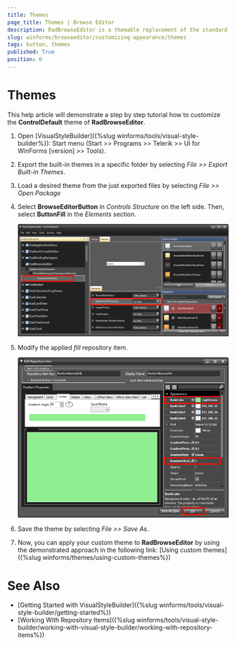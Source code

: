 ```yaml
---
title: Themes
page_title: Themes | Browse Editor
description: RadBrowseEditor is a themable replacement of the standard WinForms Button. It can be clicked by using the mouse, Enter key, or Spacebar, if the button has focus. 
slug: winforms/browseeditor/customizing-appearance/themes
tags: button, themes
published: True
position: 0
---
```


# Themes

This help article will demonstrate a step by step tutorial how to customize the __ControlDefault__ theme of __RadBrowseEditor__.

1. Open [VisualStyleBuilder]({%slug winforms/tools/visual-style-builder%}): Start menu (Start >> Programs >> Telerik >> UI for WinForms [version] >> Tools).

1. Export the built-in themes in a specific folder by selecting *File >> Export Built-in Themes*.

1. Load a desired theme from the just exported files by selecting *File >> Open Package*

1. Select __BrowseEditorButton__ in *Controls Structure* on the left side. Then, select __ButtonFill__ in the *Elements* section.

	![browseeditor-customizing-appearance-themes 001](images/browseeditor-customizing-appearance-themes001.png)

1. Modify the applied *fill* repository item. 

	![browseeditor-customizing-appearance-themes 002](images/browseeditor-customizing-appearance-themes002.png)

1. Save the theme by selecting *File >> Save As*.

1. Now, you can apply your custom theme to __RadBrowseEditor__ by using the demonstrated approach in the following link: [Using custom themes]({%slug winforms/themes/using-custom-themes%})

# See Also 

* [Getting Started with VisualStyleBuilder]({%slug winforms/tools/visual-style-builder/getting-started%})
* [Working With Repository Items]({%slug winforms/tools/visual-style-builder/working-with-visual-style-builder/working-with-repository-items%})
